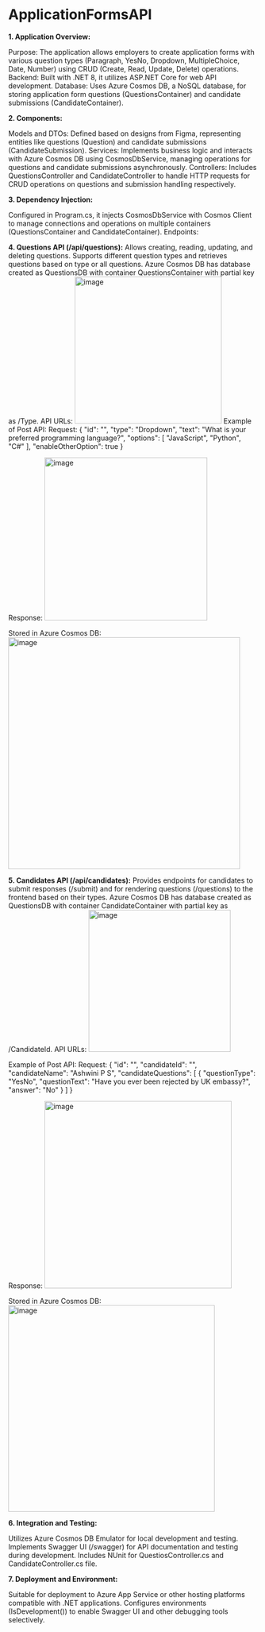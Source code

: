 # ApplicationFormsAPI
**1. Application Overview:**

Purpose: The application allows employers to create application forms with various question types (Paragraph, YesNo, Dropdown, MultipleChoice, Date, Number) using CRUD (Create, Read, Update, Delete) operations.
Backend: Built with .NET 8, it utilizes ASP.NET Core for web API development.
Database: Uses Azure Cosmos DB, a NoSQL database, for storing application form questions (QuestionsContainer) and candidate submissions (CandidateContainer).

**2. Components:**

Models and DTOs: Defined based on designs from Figma, representing entities like questions (Question) and candidate submissions (CandidateSubmission).
Services: Implements business logic and interacts with Azure Cosmos DB using CosmosDbService, managing operations for questions and candidate submissions asynchronously.
Controllers: Includes QuestionsController and CandidateController to handle HTTP requests for CRUD operations on questions and submission handling respectively.

**3. Dependency Injection:**

Configured in Program.cs, it injects CosmosDbService with Cosmos Client to manage connections and operations on multiple containers (QuestionsContainer and CandidateContainer).
Endpoints:

**4. Questions API (/api/questions):**
Allows creating, reading, updating, and deleting questions. Supports different question types and retrieves questions based on type or all questions. Azure Cosmos DB has database created as QuestionsDB with container QuestionsContainer with partial key as /Type.
API URLs: <img width="296" alt="image" src="https://github.com/ashwinis29/ApplicationFormsAPI/assets/140146016/8643ff22-e81e-473e-994b-f9570e74fbde">
Example of Post API: 
Request: 
{
  "id": "",
  "type": "Dropdown",
  "text": "What is your preferred programming language?",
  "options": [
    "JavaScript", "Python", "C#"
  ],
  "enableOtherOption": true
}

Response: <img width="328" alt="image" src="https://github.com/ashwinis29/ApplicationFormsAPI/assets/140146016/6bf03aeb-e649-4268-80fb-d1e056356889">

Stored in Azure Cosmos DB: <img width="467" alt="image" src="https://github.com/ashwinis29/ApplicationFormsAPI/assets/140146016/c58c9ed6-f558-44d5-ab70-2bdcfdd904bd">



**5. Candidates API (/api/candidates):** 
Provides endpoints for candidates to submit responses (/submit) and for rendering questions (/questions) to the frontend based on their types. Azure Cosmos DB has database created as QuestionsDB with container CandidateContainer with partial key as /CandidateId.
API URLs: <img width="286" alt="image" src="https://github.com/ashwinis29/ApplicationFormsAPI/assets/140146016/adeec708-f513-4416-8990-efab9562f27a">

Example of Post API: 
Request: 
{
  "id": "",
  "candidateId": "",
  "candidateName": "Ashwini P S",
  "candidateQuestions": [
    {
      "questionType": "YesNo",
      "questionText": "Have you ever been rejected by UK embassy?",
      "answer": "No"
    }
  ]
}

Response: <img width="377" alt="image" src="https://github.com/ashwinis29/ApplicationFormsAPI/assets/140146016/55bcb5e7-c7b3-4b68-abee-394fb13e9f78">

Stored in Azure Cosmos DB: <img width="416" alt="image" src="https://github.com/ashwinis29/ApplicationFormsAPI/assets/140146016/992111c1-65f8-4dcf-968e-60b2147e478f">




**6. Integration and Testing:**

Utilizes Azure Cosmos DB Emulator for local development and testing.
Implements Swagger UI (/swagger) for API documentation and testing during development.
Includes NUnit for QuestiosController.cs and CandidateController.cs file.

**7. Deployment and Environment:**

Suitable for deployment to Azure App Service or other hosting platforms compatible with .NET applications.
Configures environments (IsDevelopment()) to enable Swagger UI and other debugging tools selectively.
